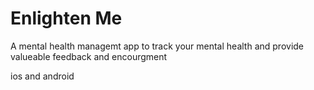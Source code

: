 # Enlighten Me

  A mental health managemt app
  to track your mental health and provide
  valueable feedback and encourgment 

ios and android 
